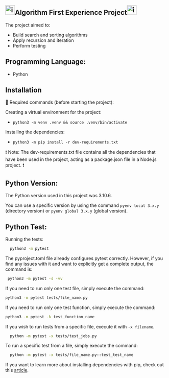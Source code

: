 ## <img src="https://github.com/yuzomatoba/algorithm/assets/108953241/d6aec771-91a5-45d6-be7e-9b233c8236de" alt="image" width="30" height="30">Algorithm First Experience Project<img src="https://github.com/yuzomatoba/algorithm/assets/108953241/d6aec771-91a5-45d6-be7e-9b233c8236de" alt="image" width="30" height="30">





The project aimed to:
- Build search and sorting algorithms
- Apply recursion and iteration
- Perform testing

## Programming Language:
- Python


## Installation

🤖 Required commands (before starting the project):

Creating a virtual environment for the project:

* `python3 -m venv .venv && source .venv/bin/activate`

Installing the dependencies:

* `python3 -m pip install -r dev-requirements.txt`


❗️ Note: 
The dev-requirements.txt file contains all the dependencies that have been used in the project, acting as a package.json file in a Node.js project. ❗️


## Python Version:

The Python version used in this project was 3.10.6.

You can use a specific version by using the command `pyenv local 3.x.y` (directory version) or `pyenv global 3.x.y` (global version).

## Python Test:

Running the tests:

```bash
  python3 -m pytest
  ```


The pyproject.toml file already configures pytest correctly. However, if you find any issues with it and want to explicitly get a complete output, the command is:

 ```bash
  python3 -m pytest -s -vv
  ```


If you need to run only one test file, simply execute the command:

  ```bash
  python3 -m pytest tests/file_name.py
  ```


If you need to run only one test function, simply execute the command:

  ```bash
  python3 -m pytest -k test_function_name
  ```


If you wish to run tests from a specific file, execute it with `-x filename`.

```bash
  python -m pytest -x tests/test_jobs.py
  ```


To run a specific test from a file, simply execute the command:

```bash
  python -m pytest -x tests/file_name.py::test_test_name
  ```

If you want to learn more about installing dependencies with pip, check out this [article](https://medium.com/python-pandemonium/better-python-dependency-and-package-management-b5d8ea29dff1).


